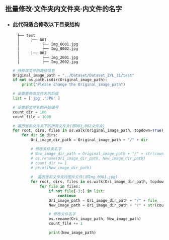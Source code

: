 ## 批量修改·文件夹内文件夹·内文件的名字

- ### 此代码适合修改以下目录结构

        ├── test
        │     ├── 001                  
        │          ├── Img_0001.jpg
        |          ├── Img_0002.jpg
        |     |── 002
        │          ├── Img_2001.jpg
        |          ├── Img_2002.jpg     

    ```python
    # 待修改文件的路径信息
    Original_image_path = "../Dataset/Dataset_ZYL_21/test"
    if not os.path.isdir(Original_image_path):
        print("Please change the Original_image_path")

    # 设置要修改文件名的后缀
    list = ['jpg','JPG' ]

    # 设置新文件名的开始编号
    count_dir = 100
    count_file = 1000

    # 遍历当前文件夹下的所有文件夹(即001,002文件夹)
    for root, dirs, files in os.walk(Original_image_path, topdown=True):
        for dir in dirs:
            Ori_image_dir_path = Original_image_path + "/" + dir

            # 修改文件夹名字
            # New_image_dir_path = Original_image_path + "/" + str(count_dir)
            # os.rename(Ori_image_dir_path, New_image_dir_path)
            # count_dir += 1
            # print(New_image_dir_path)
            
            #  遍历当前文件夹内图片文件(即Img_0001.jpg)
            for root, dirs, files in os.walk(Ori_image_dir_path, topdown=True):
                for file in files:
                    if not file[-3:] in list:
                        continue
                    Ori_image_path = Ori_image_dir_path + "/" + file
                    New_image_path = Ori_image_dir_path + "/" + str(count_file) + '.jpg'

                    # 修改文件名字
                    os.rename(Ori_image_path, New_image_path)
                    count_file += 1

                    print(New_image_path)
    ``` 